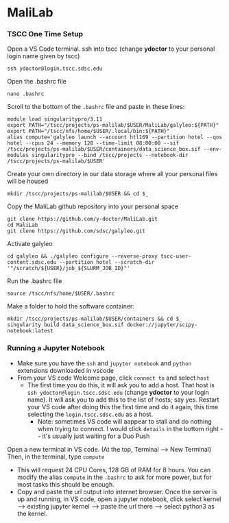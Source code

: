 # MaliLab

### TSCC One Time Setup

Open a VS Code terminal. ssh into tscc (change **ydoctor** to your personal login name given by tscc)
```
ssh ydoctor@login.tscc.sdsc.edu
```
Open the .bashrc file

```
nano .bashrc
```
Scroll to the bottom of the `.bashrc` file and paste in these lines:
```
module load singularitypro/3.11
export PATH="/tscc/projects/ps-malilab/$USER/MaliLab/galyleo:${PATH}"
export PATH="/tscc/nfs/home/$USER/.local/bin:${PATH}"
alias compute='galyleo launch --account htl169 --partition hotel --qos hotel --cpus 24 --memory 128 --time-limit 08:00:00 --sif /tscc/projects/ps-malilab/$USER/containers/data_science_box.sif --env-modules singularitypro --bind /tscc/projects --notebook-dir /tscc/projects/ps-malilab/$USER'
```

Create your own directory in our data storage where all your personal files will be housed
```
mkdir /tscc/projects/ps-malilab/$USER && cd $_
```

Copy the MaliLab github repository into your personal space
```
git clone https://github.com/y-doctor/MaliLab.git
cd MaliLab
git clone https://github.com/sdsc/galyleo.git
```

Activate galyleo
```
cd galyleo && ./galyleo configure --reverse-proxy tscc-user-content.sdsc.edu --partition hotel --scratch-dir '"/scratch/${USER}/job_${SLURM_JOB_ID}"'
```
Run the .bashrc file
```
source /tscc/nfs/home/$USER/.bashrc
```
Make a folder to hold the software container:
```
mkdir /tscc/projects/ps-malilab/$USER/containers && cd $_
singularity build data_science_box.sif docker://jupyter/scipy-notebook:latest
```

### Running a Jupyter Notebook
- Make sure you have the `ssh` and `jupyter notebook` and `python` extensions downloaded in vscode
- From your VS code Welcome page, click `connect to` and select `host`
  - The first time you do this, it will ask you to add a host. That host is `ssh ydoctor@login.tscc.sdsc.edu` (change **ydoctor** to your login name). It will ask you to add this to the list of hosts; say yes. Restart your VS code after doing this the first time and do it again, this time selecting the `login.tscc.sdsc.edu` as a host.
    - Note: sometimes VS code will aappear to stall and do nothing when trying to connect. I would click `details` in the bottom right -- it's usually just waiting for a Duo Push
  
Open a new terminal in VS code. (At the top, Terminal --> New Terminal) Then, in the terminal, type `compute`
- This will request 24 CPU Cores, 128 GB of RAM for 8 hours. You can modify the alias `compute` in the `.bashrc` to ask for more power, but for most tasks this should be enough.
- Copy and paste the url output into internet browser. Once the server is up and running, in VS code, open a jupyter notebook, click select kernel --> existing jupyter kernel --> paste the url there --> select python3 as the kernel. 

